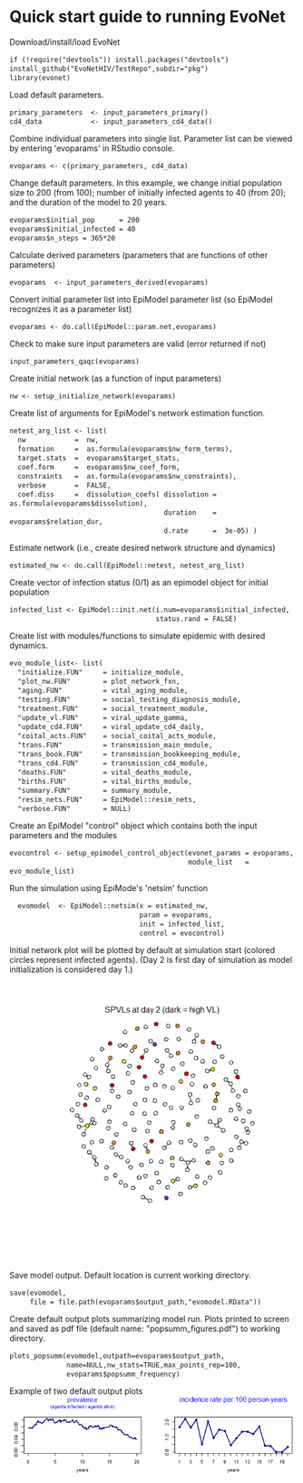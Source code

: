 # Quick start guide to running EvoNet 

Download/install/load EvoNet
```{r chunk1, eval=FALSE}
if (!require("devtools")) install.packages("devtools")
install_github("EvoNetHIV/TestRepo",subdir="pkg")
library(evonet)
```

Load default parameters.
```{r chunk2, eval=F}
primary_parameters  <- input_parameters_primary()
cd4_data            <- input_parameters_cd4_data()
```

Combine individual parameters into single list. Parameter list can be viewed by entering 'evoparams' in RStudio console.
```{r chunk3, eval=FALSE}
evoparams <- c(primary_parameters, cd4_data)
```
Change default parameters. In this example, we change initial population size to 200 (from 100); number of initially infected agents to 40 (from 20); and the duration of the model to 20 years.
```{r chunk4, eval=FALSE}
evoparams$initial_pop      = 200
evoparams$initial_infected = 40
evoparams$n_steps = 365*20
```

Calculate derived parameters (parameters that are functions of other parameters)
```{r chunk5, eval=FALSE}
evoparams  <- input_parameters_derived(evoparams)
```
Convert initial parameter list into EpiModel parameter list (so EpiModel recognizes it as a parameter list)
```{r chunk6, eval=FALSE}
evoparams <- do.call(EpiModel::param.net,evoparams)
```
Check to make sure input parameters are valid (error returned if not)
```{r chunk7, eval=FALSE}
input_parameters_qaqc(evoparams)
```
Create initial network (as a function of input parameters)
```{r chunk8, eval=FALSE}
nw <- setup_initialize_network(evoparams)
```
Create list of arguments for EpiModel's network estimation function.
```{r chunk9, eval=FALSE}
netest_arg_list <- list(
  nw            =  nw,
  formation     =  as.formula(evoparams$nw_form_terms),
  target.stats  =  evoparams$target_stats,
  coef.form     =  evoparams$nw_coef_form,
  constraints   =  as.formula(evoparams$nw_constraints),
  verbose       =  FALSE,
  coef.diss     =  dissolution_coefs( dissolution =  as.formula(evoparams$dissolution),
                                      duration    =  evoparams$relation_dur,
                                      d.rate      =  3e-05) )
```
Estimate network (i.e., create desired network structure and dynamics)
```{r chunk10, eval=FALSE}
estimated_nw <- do.call(EpiModel::netest, netest_arg_list)
```
Create vector of infection status (0/1) as an epimodel object for initial population
```{r chunk11, eval=FALSE}
infected_list <- EpiModel::init.net(i.num=evoparams$initial_infected,
                                    status.rand = FALSE)
```
Create list with modules/functions to simulate epidemic with desired dynamics.
```{r chunk12, eval=FALSE}
evo_module_list<- list(
  "initialize.FUN"     = initialize_module,
  "plot_nw.FUN"        = plot_network_fxn,  
  "aging.FUN"          = vital_aging_module,
  "testing.FUN"        = social_testing_diagnosis_module,
  "treatment.FUN"      = social_treatment_module,
  "update_vl.FUN"      = viral_update_gamma,
  "update_cd4.FUN"     = viral_update_cd4_daily, 
  "coital_acts.FUN"    = social_coital_acts_module,
  "trans.FUN"          = transmission_main_module,
  "trans_book.FUN"     = transmission_bookkeeping_module,
  "trans_cd4.FUN"      = transmission_cd4_module,
  "deaths.FUN"         = vital_deaths_module,
  "births.FUN"         = vital_births_module,
  "summary.FUN"        = summary_module,
  "resim_nets.FUN"     = EpiModel::resim_nets,
  "verbose.FUN"        = NULL)
```


Create an EpiModel "control" object which contains both the input parameters and the modules
```{r chunk13, eval=FALSE}
evocontrol <- setup_epimodel_control_object(evonet_params = evoparams,
                                            module_list   = evo_module_list)
```
Run the simulation using EpiMode's 'netsim' function

```{r chunk14, eval=FALSE}
  evomodel  <- EpiModel::netsim(x = estimated_nw,
                                param = evoparams,
                                init = infected_list,
                                control = evocontrol)
```

Initial network plot will be plotted by default at simulation start (colored circles represent infected agents). (Day 2 is first day of simulation as model initialization is considered day 1.)
![](https://github.com/EvoNetHIV/EvoNetHIV-Overview/blob/master/img/example_initial_network.png)

Save model output. Default location is current working directory.
```{r chunk15, eval=FALSE}
save(evomodel,
     file = file.path(evoparams$output_path,"evomodel.RData"))
```
Create default output plots summarizing model run. Plots printed to screen and saved as pdf file (default name: "popsumm_figures.pdf") to working directory.
```{r chunk16, eval=FALSE}
plots_popsumm(evomodel,outpath=evoparams$output_path,
              name=NULL,nw_stats=TRUE,max_points_rep=100,
              evoparams$popsumm_frequency)
```

Example of two default output plots
![](https://github.com/EvoNetHIV/EvoNetHIV-Overview/blob/master/img/example_output_plots1.png)


